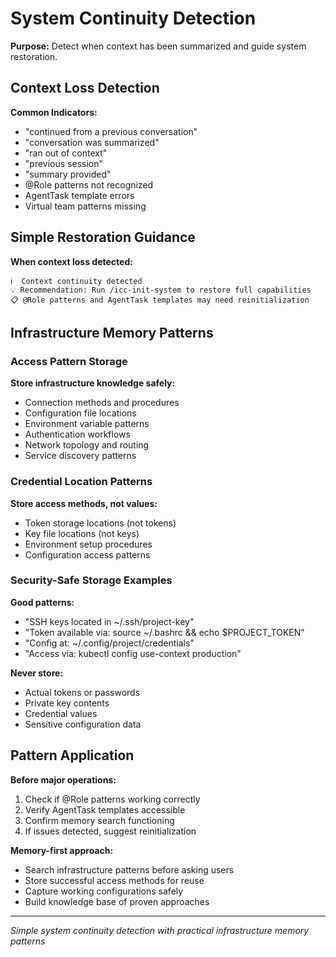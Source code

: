 # System Continuity Detection

**Purpose:** Detect when context has been summarized and guide system restoration.

## Context Loss Detection

**Common Indicators:**
- "continued from a previous conversation"
- "conversation was summarized"
- "ran out of context"
- "previous session"
- "summary provided"
- @Role patterns not recognized
- AgentTask template errors
- Virtual team patterns missing

## Simple Restoration Guidance

**When context loss detected:**
```
ℹ️  Context continuity detected
💡 Recommendation: Run /icc-init-system to restore full capabilities
📋 @Role patterns and AgentTask templates may need reinitialization
```

## Infrastructure Memory Patterns

### Access Pattern Storage
**Store infrastructure knowledge safely:**
- Connection methods and procedures
- Configuration file locations
- Environment variable patterns
- Authentication workflows
- Network topology and routing
- Service discovery patterns

### Credential Location Patterns
**Store access methods, not values:**
- Token storage locations (not tokens)
- Key file locations (not keys)
- Environment setup procedures
- Configuration access patterns

### Security-Safe Storage Examples
**Good patterns:**
- "SSH keys located in ~/.ssh/project-key"
- "Token available via: source ~/.bashrc && echo $PROJECT_TOKEN"
- "Config at: ~/.config/project/credentials"
- "Access via: kubectl config use-context production"

**Never store:**
- Actual tokens or passwords
- Private key contents
- Credential values
- Sensitive configuration data

## Pattern Application

**Before major operations:**
1. Check if @Role patterns working correctly
2. Verify AgentTask templates accessible
3. Confirm memory search functioning
4. If issues detected, suggest reinitialization

**Memory-first approach:**
- Search infrastructure patterns before asking users
- Store successful access methods for reuse
- Capture working configurations safely
- Build knowledge base of proven approaches

---
*Simple system continuity detection with practical infrastructure memory patterns*